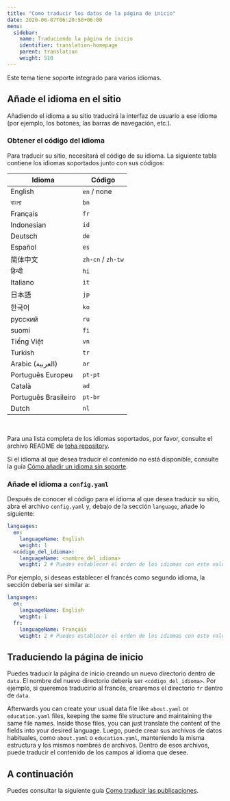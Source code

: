 ```yaml
---
title: "Como traducir los datos de la página de inicio"
date: 2020-06-07T06:20:50+06:00
menu:
  sidebar:
    name: Traduciendo la página de inicio
    identifier: translation-homepage
    parent: translation
    weight: 510
---
```


Este tema tiene soporte integrado para varios idiomas.

## Añade el idioma en el sitio

Añadiendo el idioma a su sitio traducirá la interfaz de usuario a ese idioma (por ejemplo, los botones, las barras de navegación, etc.).

### Obtener el código del idioma

Para traducir su sitio, necesitará el código de su idioma. La siguiente tabla contiene los idiomas soportados junto con sus códigos:

| Idioma               | Código            |
|----------------------|-------------------|
| English              | `en` / none       |
| বাংলা                 | `bn`              |
| Français             | `fr`              |
| Indonesian           | `id`              |
| Deutsch              | `de`              |
| Español              | `es`              |
| 简体中文              | `zh-cn` / `zh-tw` |
| हिन्दी                  | `hi`              |
| Italiano             | `it`              |
| 日本語                | `jp`              |
| 한국어                | `ko`              |
| русский              | `ru`              |
| suomi                | `fi`              |
| Tiếng Việt           | `vn`              |
| Turkish              | `tr`              |
| Arabic (العربية)        | `ar`              |
| Português Europeu    | `pt-pt`           |
| Català               | `ad`              |
| Português Brasileiro | `pt-br`           |
| Dutch                | `nl`              |

</br>

Para una lista completa de los idiomas soportados, por favor, consulte el archivo README de [toha repository](https://github.com/hugo-toha/toha).

Si el idioma al que desea traducir el contenido no está disponible, consulte la guía [Cómo añadir un idioma sin soporte](/es/posts/translation/new-language/).

### Añade el idioma a `config.yaml`

Después de conocer el código para el idioma al que desea traducir su sitio, abra el archivo `config.yaml` y, debajo de la sección `language`, añade lo siguiente:

```yaml
languages:
  en:
    languageName: English
    weight: 1
  <código_del_idioma>:
    languageName: <nombre_del_idioma>
    weight: 2 # Puedes establecer el orden de los idiomas con este valor

```

Por ejemplo, si deseas establecer el francés como segundo idioma, la sección debería ser similar a:

```yaml
languages:
  en:
    languageName: English
    weight: 1
  fr:
    languageName: Français
    weight: 2 # Puedes establecer el orden de los idiomas con este valor

```

## Traduciendo la página de inicio

Puedes traducir la página de inicio creando un nuevo directorio dentro de `data`. El nombre del nuevo directorio debería ser `<código_del_idioma>`. Por ejemplo, si queremos traducirlo al francés, crearemos el directorio `fr` dentro de `data`. 

Afterwards you can create your usual data file like `about.yaml` or `education.yaml` files, keeping the same file structure and maintaining the same file names. Inside those files, you can just translate the content of the fields into your desired language. 
Luego, puede crear sus archivos de datos habituales, como `about.yaml` o `education.yaml`, manteniendo la misma estructura y los mismos nombres de archivos. Dentro de esos archivos, puede traducir el contenido de los campos al idioma que desee.

## A continuación

Puedes consultar la siguiente guía [Como traducir las publicaciones](/es/posts/translation/content/).